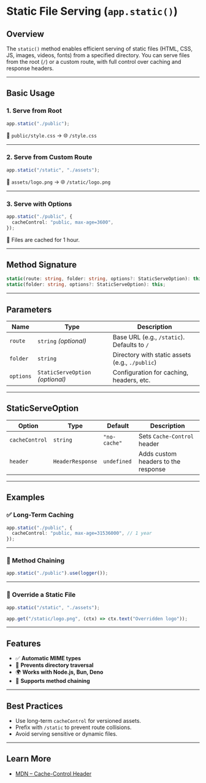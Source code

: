 # Static File Serving (`app.static()`)

## Overview

The `static()` method enables efficient serving of static files (HTML, CSS, JS, images, videos, fonts) from a specified directory. You can serve files from the root (`/`) or a custom route, with full control over caching and response headers.

---

## Basic Usage

### 1. Serve from Root

```ts
app.static("./public");
```

📂 `public/style.css` → 🌐 `/style.css`

---

### 2. Serve from Custom Route

```ts
app.static("/static", "./assets");
```

📂 `assets/logo.png` → 🌐 `/static/logo.png`

---

### 3. Serve with Options

```ts
app.static("./public", {
  cacheControl: "public, max-age=3600",
});
```

🧠 Files are cached for 1 hour.

---

## Method Signature

```ts
static(route: string, folder: string, options?: StaticServeOption): this;
static(folder: string, options?: StaticServeOption): this;
```

---

## Parameters

| Name      | Type                             | Description                                     |
| --------- | -------------------------------- | ----------------------------------------------- |
| `route`   | `string` *(optional)*            | Base URL (e.g., `/static`). Defaults to `/`     |
| `folder`  | `string`                         | Directory with static assets (e.g., `./public`) |
| `options` | `StaticServeOption` *(optional)* | Configuration for caching, headers, etc.        |

---

## StaticServeOption

| Option         | Type             | Default      | Description                         |
| -------------- | ---------------- | ------------ | ----------------------------------- |
| `cacheControl` | `string`         | `"no-cache"` | Sets `Cache-Control` header         |
| `header`       | `HeaderResponse` | `undefined`  | Adds custom headers to the response |

---

## Examples

### ✅ Long-Term Caching

```ts
app.static("./public", {
  cacheControl: "public, max-age=31536000", // 1 year
});
```

---

### 🔁 Method Chaining

```ts
app.static("./public").use(logger());
```

---

### 🔧 Override a Static File

```ts
app.static("/static", "./assets");

app.get("/static/logo.png", (ctx) => ctx.text("Overridden logo"));
```

---

## Features

* ✅ **Automatic MIME types**
* 🔐 **Prevents directory traversal**
* 🌍 **Works with Node.js, Bun, Deno**
* 🔁 **Supports method chaining**

---

## Best Practices

* Use long-term `cacheControl` for versioned assets.
* Prefix with `/static` to prevent route collisions.
* Avoid serving sensitive or dynamic files.

---

## Learn More

* [MDN – Cache-Control Header](https://developer.mozilla.org/en-US/docs/Web/HTTP/Headers/Cache-Control)
